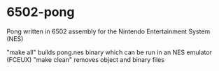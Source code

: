 # 6502-pong
Pong written in 6502 assembly for the Nintendo Entertainment System (NES)

"make all" builds pong.nes binary which can be run in an NES emulator (FCEUX)
"make clean" removes object and binary files
